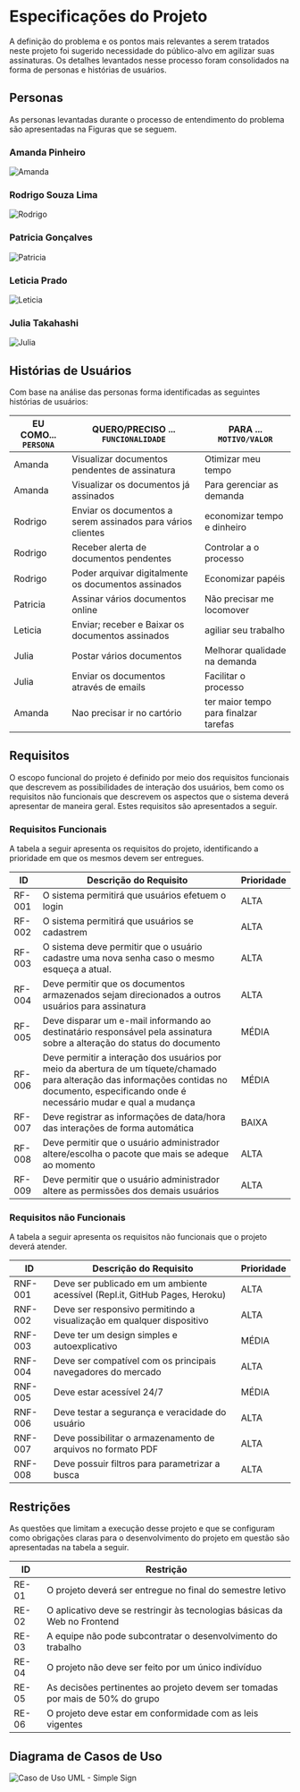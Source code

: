 # Especificações do Projeto


A definição do problema e os pontos mais relevantes a serem tratados neste projeto foi sugerido necessidade do público-alvo em agilizar suas assinaturas. Os detalhes levantados nesse processo foram consolidados na forma de personas e histórias de usuários.

## Personas

As personas levantadas durante o processo de entendimento do problema são apresentadas na Figuras que se seguem.

 ### Amanda Pinheiro

![Amanda](img/AmandaPinheiro.png)


 ### Rodrigo Souza Lima

![Rodrigo](img/RodrigoSouzaLima.png)


 ### Patricia Gonçalves

![Patricia](img/PatriciaGoncalves.png)


 ### Leticia Prado

![Leticia](img/LeticiaPrado.png)


 ### Julia Takahashi

![Julia](img/JuliaTakahashi.png)




## Histórias de Usuários

Com base na análise das personas forma identificadas as seguintes histórias de usuários:

|EU COMO... `PERSONA`| QUERO/PRECISO ... `FUNCIONALIDADE` |PARA ... `MOTIVO/VALOR`                 |
|--------------------|------------------------------------|----------------------------------------|
|Amanda              | Visualizar documentos pendentes de assinatura          | Otimizar meu tempo |
|Amanda              | Visualizar os documentos já assinados                 | Para gerenciar as demanda |
|Rodrigo             | Enviar os documentos a serem assinados para vários clientes                 | economizar tempo e dinheiro |
|Rodrigo             | Receber alerta de documentos pendentes           | Controlar a o processo               |
|Rodrigo             | Poder arquivar digitalmente os documentos assinados                 | Economizar papéis |
|Patricia            | Assinar vários documentos online                | Não precisar me locomover |
|Leticia             | Enviar; receber e Baixar os documentos assinados           | agiliar seu trabalho               |
|Julia               | Postar vários documentos                 | Melhorar qualidade na demanda |
|Julia               | Enviar os documentos através de emails                  | Facilitar o processo |
|Amanda              | Nao precisar ir no cartório                      | ter maior tempo para finalzar tarefas |



## Requisitos

O escopo funcional do projeto é definido por meio dos requisitos funcionais que descrevem as possibilidades de interação dos usuários, bem como os requisitos não funcionais que descrevem os aspectos que o sistema deverá apresentar de maneira geral. Estes requisitos são apresentados a seguir.

### Requisitos Funcionais

A tabela a seguir apresenta os requisitos do projeto, identificando a prioridade em que os mesmos devem ser entregues.

|ID    | Descrição do Requisito  | Prioridade |
|------|-----------------------------------------|----|
|RF-001| O sistema permitirá que usuários efetuem o login  | ALTA | 
|RF-002| O sistema permitirá que usuários se cadastrem | ALTA |
|RF-003| O sistema deve permitir que o usuário cadastre uma nova senha caso o mesmo esqueça a atual.  | ALTA |
|RF-004| Deve permitir que os documentos armazenados sejam direcionados a outros usuários para assinatura | ALTA |
|RF-005| Deve disparar um e-mail informando ao destinatário responsável pela assinatura sobre a alteração do status do documento | MÉDIA |
|RF-006| Deve permitir a interação dos usuários por meio da abertura de um tíquete/chamado para alteração das informações contidas no documento, especificando onde é necessário mudar e qual a mudança | MÉDIA |
|RF-007| Deve registrar as informações de data/hora das interações de forma automática | BAIXA |
|RF-008| Deve permitir que o usuário administrador altere/escolha o pacote que mais se adeque ao momento | ALTA |
|RF-009| Deve permitir que o usuário administrador altere as permissões dos demais usuários | ALTA |


### Requisitos não Funcionais

A tabela a seguir apresenta os requisitos não funcionais que o projeto deverá atender. 

|ID     | Descrição do Requisito  |Prioridade |
|-------|-------------------------|----|
|RNF-001| Deve ser publicado em um ambiente acessível (Repl.it, GitHub Pages, Heroku)	 | ALTA | 
|RNF-002| Deve ser responsivo permitindo a visualização em qualquer dispositivo	 | ALTA |
|RNF-003| Deve ter um design simples e autoexplicativo | MÉDIA |
|RNF-004| Deve ser compatível com os principais navegadores do mercado | ALTA |
|RNF-005| Deve estar acessível 24/7 | MÉDIA |
|RNF-006| Deve testar a segurança e veracidade do usuário	 | ALTA |
|RNF-007| Deve possibilitar o armazenamento de arquivos no formato PDF | ALTA |
|RNF-008| Deve possuir filtros para parametrizar a busca | ALTA |

## Restrições

As questões que limitam a execução desse projeto e que se configuram como obrigações claras para o desenvolvimento do projeto em questão são apresentadas na tabela a seguir.

|ID| Restrição                                             |
|--|-------------------------------------------------------|
|RE-01| O projeto deverá ser entregue no final do semestre letivo |
|RE-02| O aplicativo deve se restringir às tecnologias básicas da Web no Frontend |
|RE-03| A equipe não pode subcontratar o desenvolvimento do trabalho |
|RE-04| O projeto não deve ser feito por um único indivíduo |
|RE-05| As decisões pertinentes ao projeto devem ser tomadas por mais de 50% do grupo |
|RE-06| O projeto deve estar em conformidade com as leis vigentes |

## Diagrama de Casos de Uso

![Caso de Uso UML - Simple Sign](https://user-images.githubusercontent.com/82836965/157969812-5a313bd0-7d2b-4bde-9fd0-9099fbcc3f83.png)
